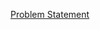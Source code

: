 <a href="https://leetcode.com/problems/employees-earning-more-than-their-managers/"> Problem Statement</a>

